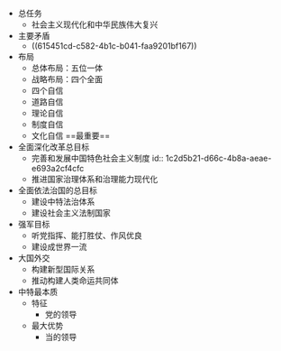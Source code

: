 - 总任务
	- 社会主义现代化和中华民族伟大复兴
- 主要矛盾
	- ((615451cd-c582-4b1c-b041-faa9201bf167))
- 布局
	- 总体布局：五位一体
	- 战略布局：四个全面
	- 四个自信
	- 道路自信
	- 理论自信
	- 制度自信
	- 文化自信 ==最重要==
- 全面深化改革总目标
	- 完善和发展中国特色社会主义制度
	  id:: 1c2d5b21-d66c-4b8a-aeae-e693a2cf4cfc
	- 推进国家治理体系和治理能力现代化
- 全面依法治国的总目标
	- 建设中特法治体系
	- 建设社会主义法制国家
- 强军目标
	- 听党指挥、能打胜仗、作风优良
	- 建设成世界一流
- 大国外交
	- 构建新型国际关系
	- 推动构建人类命运共同体
- 中特最本质
	- 特征
		- 党的领导
	- 最大优势
		- 当的领导